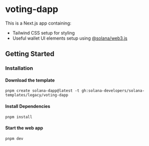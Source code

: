 # voting-dapp

This is a Next.js app containing:

- Tailwind CSS setup for styling
- Useful wallet UI elements setup using [@solana/web3.js](https://www.npmjs.com/package/@solana/web3.js)

## Getting Started

### Installation

#### Download the template

```shell
pnpm create solana-dapp@latest -t gh:solana-developers/solana-templates/legacy/voting-dapp
```

#### Install Dependencies

```shell
pnpm install
```

#### Start the web app

```shell
pnpm dev
```
